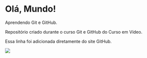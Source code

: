 # Olá, Mundo!
 Aprendendo Git e GitHub.

 Repositório criado durante o curso Git e GitHub do Curso em Vídeo.
 
Essa linha foi adicionada diretamente do site GitHub.

<img src="https://www.google.com/url?sa=i&url=https%3A%2F%2Fwww.reddit.com%2Fr%2Flinuxmemes%2Fcomments%2F8ocxfc%2Fnew_github_octocat%2F&psig=AOvVaw0K_fQGGSSoJeKrWf-Oq0QA&ust=1612036882310000&source=images&cd=vfe&ved=0CAIQjRxqFwoTCJjsysX3we4CFQAAAAAdAAAAABAD"/>
